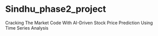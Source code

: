 # Sindhu_phase2_project
Cracking The Market Code With AI-Driven Stock Price Prediction Using Time Series Analysis
